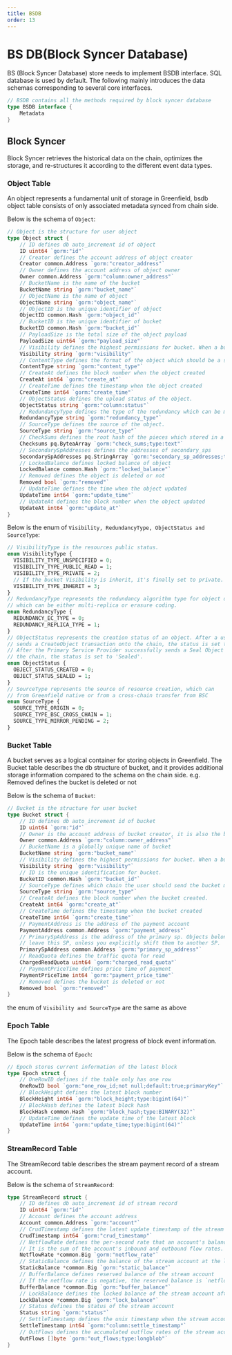 ```yaml
---
title: BSDB
order: 13
---
```


# BS DB(Block Syncer Database)

BS (Block Syncer Database) store needs to implement BSDB interface. SQL database is used by default.
The following mainly introduces the data schemas corresponding to several core interfaces.

```go
// BSDB contains all the methods required by block syncer database
type BSDB interface {
    Metadata
}
```

## Block Syncer

Block Syncer retrieves the historical data on the chain, optimizes the storage, and re-structures it according to the different event data types.

### Object Table

An object represents a fundamental unit of storage in Greenfield, bsdb object table consists of only associated metadata synced from chain side.

Below is the schema of `Object`:

```go
// Object is the structure for user object
type Object struct {
    // ID defines db auto_increment id of object
    ID uint64 `gorm:"id"`
    // Creator defines the account address of object creator
    Creator common.Address `gorm:"creator_address"`
    // Owner defines the account address of object owner
    Owner common.Address `gorm:"column:owner_address"`
    // BucketName is the name of the bucket
    BucketName string `gorm:"bucket_name"`
    // ObjectName is the name of object
    ObjectName string `gorm:"object_name"`
    // ObjectID is the unique identifier of object
    ObjectID common.Hash `gorm:"object_id"`
    // BucketID is the unique identifier of bucket
    BucketID common.Hash `gorm:"bucket_id"`
    // PayloadSize is the total size of the object payload
    PayloadSize uint64 `gorm:"payload_size"`
    // Visibility defines the highest permissions for bucket. When a bucket is public, everyone can get storage obj
    Visibility string `gorm:"visibility"`
    // ContentType defines the format of the object which should be a standard MIME type
    ContentType string `gorm:"content_type"`
    // CreateAt defines the block number when the object created
    CreateAt int64 `gorm:"create_at"`
    // CreateTime defines the timestamp when the object created
    CreateTime int64 `gorm:"create_time"`
    // ObjectStatus defines the upload status of the object.
    ObjectStatus string `gorm:"column:status"`
    // RedundancyType defines the type of the redundancy which can be multi-replication or EC
    RedundancyType string `gorm:"redundancy_type"`
    // SourceType defines the source of the object.
    SourceType string `gorm:"source_type"`
    // CheckSums defines the root hash of the pieces which stored in a SP
    Checksums pq.ByteaArray `gorm:"check_sums;type:text"`
    // SecondarySpAddresses defines the addresses of secondary_sps
    SecondarySpAddresses pq.StringArray `gorm:"secondary_sp_addresses;type:text"`
    // LockedBalance defines locked balance of object
    LockedBalance common.Hash `gorm:"locked_balance"`
    // Removed defines the object is deleted or not
    Removed bool `gorm:"removed"`
    // UpdateTime defines the time when the object updated
    UpdateTime int64 `gorm:"update_time"`
    // UpdateAt defines the block number when the object updated
    UpdateAt int64 `gorm:"update_at"`
}
```

Below is the enum of `Visibility, RedundancyType, ObjectStatus and SourceType`:

```protobuf
// VisibilityType is the resources public status.
enum VisibilityType {
  VISIBILITY_TYPE_UNSPECIFIED = 0;
  VISIBILITY_TYPE_PUBLIC_READ = 1;
  VISIBILITY_TYPE_PRIVATE = 2;
  // If the bucket Visibility is inherit, it's finally set to private. If the object Visibility is inherit, it's the same as bucket.
  VISIBILITY_TYPE_INHERIT = 3;
}
// RedundancyType represents the redundancy algorithm type for object data,
// which can be either multi-replica or erasure coding.
enum RedundancyType {
  REDUNDANCY_EC_TYPE = 0;
  REDUNDANCY_REPLICA_TYPE = 1;
}
// ObjectStatus represents the creation status of an object. After a user successfully
// sends a CreateObject transaction onto the chain, the status is set to 'Created'.
// After the Primary Service Provider successfully sends a Seal Object transaction onto
// the chain, the status is set to 'Sealed'.
enum ObjectStatus {
  OBJECT_STATUS_CREATED = 0;
  OBJECT_STATUS_SEALED = 1;
}
// SourceType represents the source of resource creation, which can
// from Greenfield native or from a cross-chain transfer from BSC
enum SourceType {
  SOURCE_TYPE_ORIGIN = 0;
  SOURCE_TYPE_BSC_CROSS_CHAIN = 1;
  SOURCE_TYPE_MIRROR_PENDING = 2;
}
```

### Bucket Table

A bucket serves as a logical container for storing objects in Greenfield.
The Bucket table describes the db structure of bucket, and it provides additional storage information compared to the schema on the chain side. e.g. Removed defines the bucket is deleted or not

Below is the schema of `Bucket`:

```go
// Bucket is the structure for user bucket
type Bucket struct {
    // ID defines db auto_increment id of bucket
    ID uint64 `gorm:"id"`
    // Owner is the account address of bucket creator, it is also the bucket owner.
    Owner common.Address `gorm:"column:owner_address"`
    // BucketName is a globally unique name of bucket
    BucketName string `gorm:"bucket_name"`
    // Visibility defines the highest permissions for bucket. When a bucket is public, everyone can get storage obj
    Visibility string `gorm:"visibility"`
    // ID is the unique identification for bucket.
    BucketID common.Hash `gorm:"bucket_id"`
    // SourceType defines which chain the user should send the bucket management transactions to
    SourceType string `gorm:"source_type"`
    // CreateAt defines the block number when the bucket created.
    CreateAt int64 `gorm:"create_at"`
    // CreateTime defines the timestamp when the bucket created
    CreateTime int64 `gorm:"create_time"`
    // PaymentAddress is the address of the payment account
    PaymentAddress common.Address `gorm:"payment_address"`
    // PrimarySpAddress is the address of the primary sp. Objects belong to this bucket will never
    // leave this SP, unless you explicitly shift them to another SP.
    PrimarySpAddress common.Address `gorm:"primary_sp_address"`
    // ReadQuota defines the traffic quota for read
    ChargedReadQuota uint64 `gorm:"charged_read_quota"`
    // PaymentPriceTime defines price time of payment
    PaymentPriceTime int64 `gorm:"payment_price_time"`
    // Removed defines the bucket is deleted or not
    Removed bool `gorm:"removed"`
}
```

the enum of `Visibility and SourceType` are the same as above

### Epoch Table

The Epoch table describes the latest progress of block event information.

Below is the schema of `Epoch`:

```go
// Epoch stores current information of the latest block
type Epoch struct {
	// OneRowID defines if the table only has one row
	OneRowID bool `gorm:"one_row_id;not null;default:true;primaryKey"`
	// BlockHeight defines the latest block number
	BlockHeight int64 `gorm:"block_height;type:bigint(64)"`
	// BlockHash defines the latest block hash
	BlockHash common.Hash `gorm:"block_hash;type:BINARY(32)"`
	// UpdateTime defines the update time of the latest block
	UpdateTime int64 `gorm:"update_time;type:bigint(64)"`
}
```

### StreamRecord Table

The StreamRecord table describes the stream payment record of a stream account.

Below is the schema of `StreamRecord`:

```go
type StreamRecord struct {
    // ID defines db auto_increment id of stream record
    ID uint64 `gorm:"id"`
    // Account defines the account address
    Account common.Address `gorm:"account"`
    // CrudTimestamp defines the latest update timestamp of the stream record
    CrudTimestamp int64 `gorm:"crud_timestamp"`
    // NetflowRate defines the per-second rate that an account's balance is changing.
    // It is the sum of the account's inbound and outbound flow rates.
    NetflowRate *common.Big `gorm:"netflow_rate"`
    // StaticBalance defines the balance of the stream account at the latest CRUD timestamp.
    StaticBalance *common.Big `gorm:"static_balance"`
    // BufferBalance defines reserved balance of the stream account
    // If the netflow rate is negative, the reserved balance is `netflow_rate * reserve_time`
    BufferBalance *common.Big `gorm:"buffer_balance"`
    // LockBalance defines the locked balance of the stream account after it puts a new object and before the object is sealed
    LockBalance *common.Big `gorm:"lock_balance"`
    // Status defines the status of the stream account
    Status string `gorm:"status"`
    // SettleTimestamp defines the unix timestamp when the stream account will be settled
    SettleTimestamp int64 `gorm:"column:settle_timestamp"`
    // OutFlows defines the accumulated outflow rates of the stream account
    OutFlows []byte `gorm:"out_flows;type:longblob"`
}
```